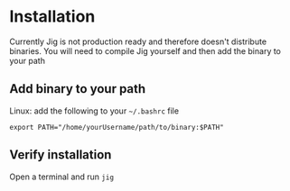 # Installation

Currently Jig is not production ready and therefore doesn't distribute binaries. You will need to compile Jig yourself and then add the binary to your path

## Add binary to your path
Linux: add the following to your `~/.bashrc` file
```
export PATH="/home/yourUsername/path/to/binary:$PATH"
```

## Verify installation
Open a terminal and run `jig`